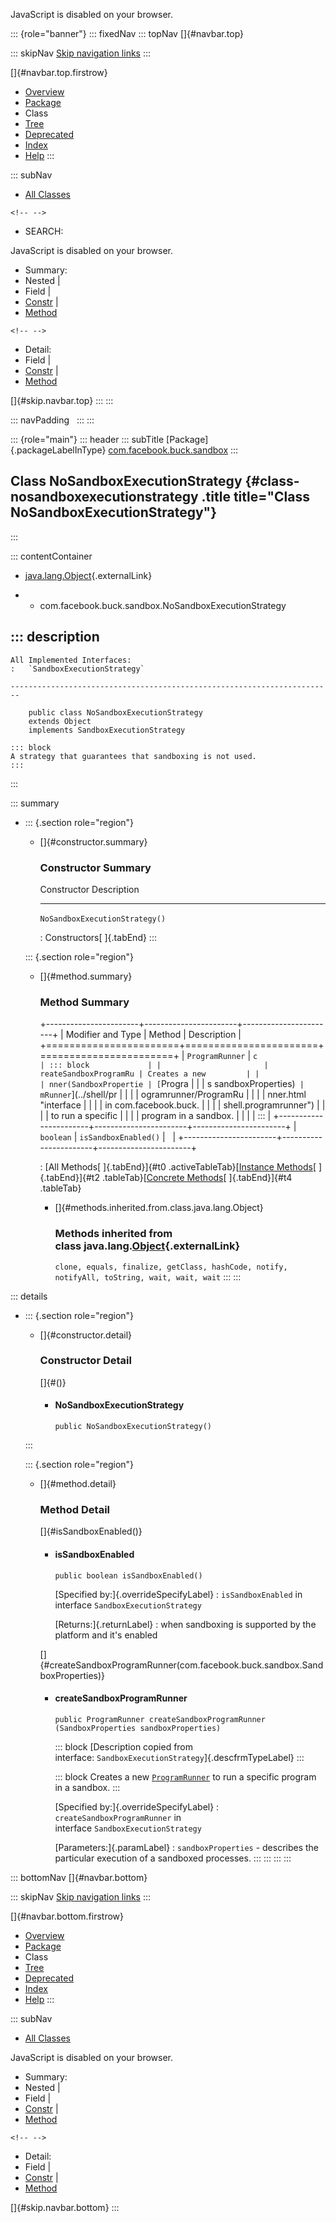 <div>

JavaScript is disabled on your browser.

</div>

::: {role="banner"}
::: fixedNav
::: topNav
[]{#navbar.top}

::: skipNav
[Skip navigation links](#skip.navbar.top "Skip navigation links")
:::

[]{#navbar.top.firstrow}

-   [Overview](../../../../index.html)
-   [Package](package-summary.html)
-   Class
-   [Tree](package-tree.html)
-   [Deprecated](../../../../deprecated-list.html)
-   [Index](../../../../index-all.html)
-   [Help](../../../../help-doc.html)
:::

::: subNav
-   [All Classes](../../../../allclasses.html)

```{=html}
<!-- -->
```
-   SEARCH:

<div>

<div>

JavaScript is disabled on your browser.

</div>

</div>

<div>

-   Summary: 
-   Nested \| 
-   Field \| 
-   [Constr](#constructor.summary) \| 
-   [Method](#method.summary)

```{=html}
<!-- -->
```
-   Detail: 
-   Field \| 
-   [Constr](#constructor.detail) \| 
-   [Method](#method.detail)

</div>

[]{#skip.navbar.top}
:::
:::

::: navPadding
 
:::
:::

::: {role="main"}
::: header
::: subTitle
[Package]{.packageLabelInType} [com.facebook.buck.sandbox](package-summary.html)
:::

## Class NoSandboxExecutionStrategy {#class-nosandboxexecutionstrategy .title title="Class NoSandboxExecutionStrategy"}
:::

::: contentContainer
-   [java.lang.Object](http://docs.oracle.com/javase/7/docs/api/java/lang/Object.html?is-external=true "class or interface in java.lang"){.externalLink}

-   -   com.facebook.buck.sandbox.NoSandboxExecutionStrategy

::: description
-   

    All Implemented Interfaces:
    :   `SandboxExecutionStrategy`

    ------------------------------------------------------------------------

        public class NoSandboxExecutionStrategy
        extends Object
        implements SandboxExecutionStrategy

    ::: block
    A strategy that guarantees that sandboxing is not used.
    :::
:::

::: summary
-   ::: {.section role="region"}
    -   []{#constructor.summary}

        ### Constructor Summary

          Constructor                      Description
          -------------------------------- -------------
          `NoSandboxExecutionStrategy()`    

          : Constructors[ ]{.tabEnd}
    :::

    ::: {.section role="region"}
    -   []{#method.summary}

        ### Method Summary

        +-----------------------+-----------------------+-----------------------+
        | Modifier and Type     | Method                | Description           |
        +=======================+=======================+=======================+
        | `ProgramRunner`       | `c                    | ::: block             |
        |                       | reateSandboxProgramRu | Creates a new         |
        |                       | nner​(SandboxPropertie | [`Progra              |
        |                       | s sandboxProperties)` | mRunner`](../shell/pr |
        |                       |                       | ogramrunner/ProgramRu |
        |                       |                       | nner.html "interface  |
        |                       |                       | in com.facebook.buck. |
        |                       |                       | shell.programrunner") |
        |                       |                       | to run a specific     |
        |                       |                       | program in a sandbox. |
        |                       |                       | :::                   |
        +-----------------------+-----------------------+-----------------------+
        | `boolean`             | `isSandboxEnabled()`  |                       |
        +-----------------------+-----------------------+-----------------------+

        : [All Methods[ ]{.tabEnd}]{#t0 .activeTableTab}[[Instance
        Methods](javascript:show(2);)[ ]{.tabEnd}]{#t2
        .tableTab}[[Concrete
        Methods](javascript:show(8);)[ ]{.tabEnd}]{#t4 .tableTab}

        -   []{#methods.inherited.from.class.java.lang.Object}

            ### Methods inherited from class java.lang.[Object](http://docs.oracle.com/javase/7/docs/api/java/lang/Object.html?is-external=true "class or interface in java.lang"){.externalLink}

            `clone, equals, finalize, getClass, hashCode, notify, notifyAll, toString, wait, wait, wait`
    :::
:::

::: details
-   ::: {.section role="region"}
    -   []{#constructor.detail}

        ### Constructor Detail

        []{#<init>()}

        -   #### NoSandboxExecutionStrategy

                public NoSandboxExecutionStrategy()
    :::

    ::: {.section role="region"}
    -   []{#method.detail}

        ### Method Detail

        []{#isSandboxEnabled()}

        -   #### isSandboxEnabled

            ``` methodSignature
            public boolean isSandboxEnabled()
            ```

            [Specified by:]{.overrideSpecifyLabel}
            :   `isSandboxEnabled` in
                interface `SandboxExecutionStrategy`

            [Returns:]{.returnLabel}
            :   when sandboxing is supported by the platform and it\'s
                enabled

        []{#createSandboxProgramRunner(com.facebook.buck.sandbox.SandboxProperties)}

        -   #### createSandboxProgramRunner

            ``` methodSignature
            public ProgramRunner createSandboxProgramRunner​(SandboxProperties sandboxProperties)
            ```

            ::: block
            [Description copied from
            interface: `SandboxExecutionStrategy`]{.descfrmTypeLabel}
            :::

            ::: block
            Creates a new
            [`ProgramRunner`](../shell/programrunner/ProgramRunner.html "interface in com.facebook.buck.shell.programrunner")
            to run a specific program in a sandbox.
            :::

            [Specified by:]{.overrideSpecifyLabel}
            :   `createSandboxProgramRunner` in
                interface `SandboxExecutionStrategy`

            [Parameters:]{.paramLabel}
            :   `sandboxProperties` - describes the particular execution
                of a sandboxed processes.
    :::
:::
:::
:::

::: bottomNav
[]{#navbar.bottom}

::: skipNav
[Skip navigation links](#skip.navbar.bottom "Skip navigation links")
:::

[]{#navbar.bottom.firstrow}

-   [Overview](../../../../index.html)
-   [Package](package-summary.html)
-   Class
-   [Tree](package-tree.html)
-   [Deprecated](../../../../deprecated-list.html)
-   [Index](../../../../index-all.html)
-   [Help](../../../../help-doc.html)
:::

::: subNav
-   [All Classes](../../../../allclasses.html)

<div>

<div>

JavaScript is disabled on your browser.

</div>

</div>

<div>

-   Summary: 
-   Nested \| 
-   Field \| 
-   [Constr](#constructor.summary) \| 
-   [Method](#method.summary)

```{=html}
<!-- -->
```
-   Detail: 
-   Field \| 
-   [Constr](#constructor.detail) \| 
-   [Method](#method.detail)

</div>

[]{#skip.navbar.bottom}
:::
